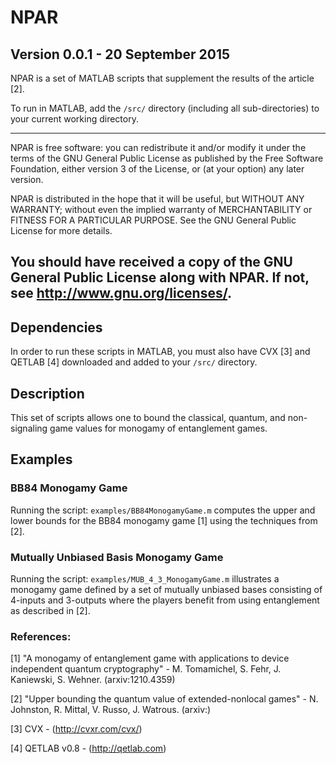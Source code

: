 # NPAR
## Version 0.0.1 - 20 September 2015

NPAR is a set of MATLAB scripts that supplement the results of the article [2]. 

To run in MATLAB, add the ```/src/``` directory (including all sub-directories) to your current working directory. 

---
NPAR is free software: you can redistribute it and/or modify
it under the terms of the GNU General Public License as published by
the Free Software Foundation, either version 3 of the License, or
(at your option) any later version.

NPAR is distributed in the hope that it will be useful,
but WITHOUT ANY WARRANTY; without even the implied warranty of
MERCHANTABILITY or FITNESS FOR A PARTICULAR PURPOSE.  See the
GNU General Public License for more details.

You should have received a copy of the GNU General Public License
along with NPAR.  If not, see <http://www.gnu.org/licenses/>.
---

## Dependencies
In order to run these scripts in MATLAB, you must also have CVX [3] and QETLAB [4] downloaded and added to your ```/src/``` directory. 

## Description

This set of scripts allows one to bound the classical, quantum, and non-signaling game values for monogamy of entanglement games.  

## Examples

### BB84 Monogamy Game

Running the script: ```examples/BB84MonogamyGame.m``` computes the upper and lower bounds for the BB84 monogamy game [1] using the techniques from [2].

### Mutually Unbiased Basis Monogamy Game

Running the script: ```examples/MUB_4_3_MonogamyGame.m``` illustrates a monogamy game defined by a set of mutually unbiased bases consisting of 4-inputs and 3-outputs 
where the players benefit from using entanglement as described in [2].

### References:

[1] "A monogamy of entanglement game with applications to device independent
      quantum cryptography" - M. Tomamichel, S. Fehr, J. Kaniewski, S. Wehner.
	  (arxiv:1210.4359)

[2] "Upper bounding the quantum value of extended-nonlocal games" - N. Johnston,
     R. Mittal, V. Russo, J. Watrous. (arxiv:)
	 
[3] CVX - (http://cvxr.com/cvx/)

[4] QETLAB v0.8 - (http://qetlab.com)	 